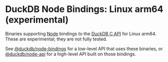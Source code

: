 # DuckDB Node Bindings: Linux arm64 (experimental)

Binaries supporting [Node](https://nodejs.org/) bindings to the [DuckDB C API](https://duckdb.org/docs/api/c/overview) for Linux arm64. These are experimental; they are not fully tested.

See [@duckdb/node-bindings](https://www.npmjs.com/package/@duckdb/node-bindings) for a low-level API that uses these binaries, or [@duckdb/node-api](https://www.npmjs.com/package/@duckdb/node-api) for a high-level API built on those bindings.
